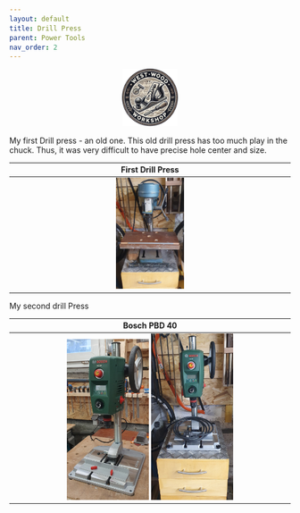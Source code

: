 ```yaml
---
layout: default
title: Drill Press
parent: Power Tools
nav_order: 2
---
```


<p align="center"> <img src="../media/www_logo.png" width="20%" height="20%"/> </p>


My first Drill press - an old one. This old drill press has too much play in the chuck. 
Thus, it was very difficult to have precise hole center and size. 


|                                                                 First Drill Press                                                                 |
|:-------------------------------------------------------------------------------------------------------------------------------------------------:|
| [<img alt="image" height="25%" src="/media/Drill_Press.jpg" width="25%"/>](https://garlatti.github.io/media/Drill_Press.jpg)  | 

 My second drill Press

|                                                                                                                                      Bosch PBD 40                                                                                                                                       |
|:---------------------------------------------------------------------------------------------------------------------------------------------------------------------------------------------------------------------------------------------------------------------------------------:|
|          [<img alt="image" height="30%" src="/media/Bosch_PBD_40.jpg" width="30%"/>](https://garlatti.github.io/media/Bosch_PBD_40.jpg)    [<img alt="image" height="30%" src="/media/Bosch_PBD_40_1.jpg" width="30%"/>](https://garlatti.github.io/media/Bosch_PBD_40_1.jpg)           | 